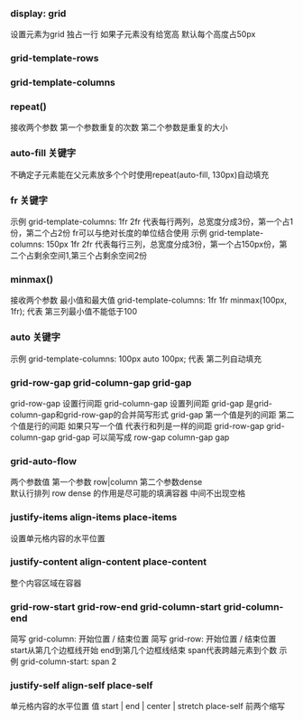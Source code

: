### display: grid

设置元素为grid 独占一行
如果子元素没有给宽高 默认每个高度占50px

### grid-template-rows

### grid-template-columns

### repeat()

接收两个参数
第一个参数重复的次数
第二个参数是重复的大小

### auto-fill 关键字

不确定子元素能在父元素放多个个时使用repeat(auto-fill, 130px)自动填充

### fr 关键字

示例 grid-template-columns: 1fr 2fr
代表每行两列，总宽度分成3份，第一个占1份，第二个占2份
fr可以与绝对长度的单位结合使用
示例 grid-template-columns: 150px 1fr 2fr
代表每行三列，总宽度分成3份，第一个占150px份，第二个占剩余空间1,第三个占剩余空间2份

### minmax()

接收两个参数 最小值和最大值
grid-template-columns: 1fr 1fr minmax(100px, 1fr);
代表 第三列最小值不能低于100

### auto 关键字

示例 grid-template-columns: 100px auto 100px;
代表 第二列自动填充

### grid-row-gap grid-column-gap  grid-gap

grid-row-gap 设置行间距
grid-column-gap 设置列间距
grid-gap 是grid-column-gap和grid-row-gap的合并简写形式
grid-gap 第一个值是列的间距 第二个值是行的间距
如果只写一个值 代表行和列是一样的间距
grid-row-gap grid-column-gap grid-gap 可以简写成 row-gap column-gap gap

### grid-auto-flow

两个参数值 第一个参数 row|column 第二个参数dense     
默认行排列 row
dense 的作用是尽可能的填满容器 中间不出现空格

### justify-items  align-items place-items

设置单元格内容的水平位置

### justify-content  align-content place-content

整个内容区域在容器

### grid-row-start grid-row-end grid-column-start grid-column-end

简写 grid-column: 开始位置 / 结束位置
简写 grid-row: 开始位置 / 结束位置
start从第几个边框线开始 end到第几个边框线结束
span代表跨越元素到个数
示例 grid-column-start: span 2

### justify-self  align-self place-self

单元格内容的水平位置
值 start | end | center | stretch
place-self 前两个缩写